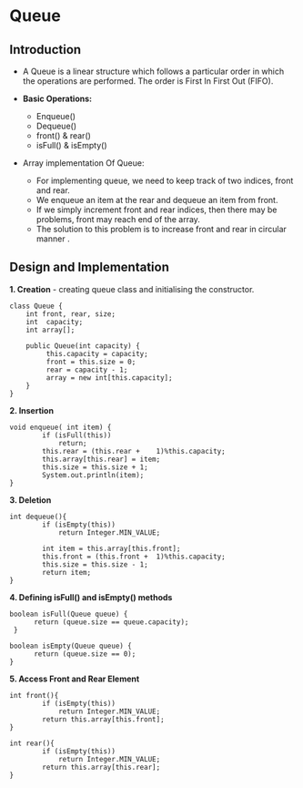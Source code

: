# Queue

## Introduction

- A Queue is a linear structure which follows a particular order in which the operations are performed. The order is First In First Out (FIFO). 
- **Basic Operations:**
    - Enqueue()	
    - Dequeue()      
    - front() & rear()        
    - isFull() &  isEmpty()

- Array implementation Of Queue:
    - For implementing queue, we need to keep track of two indices, front and rear.
    - We enqueue an item at the rear and dequeue an item from front. 
    - If we simply increment front and rear indices, then there may be problems, front may reach end of the array. 
    - The solution to this problem is to increase front and rear in circular manner .


## Design and Implementation

**1. Creation** - creating queue class and initialising the constructor.
```
class Queue { 
    int front, rear, size; 
    int  capacity; 
    int array[]; 
       
    public Queue(int capacity) { 
         this.capacity = capacity; 
         front = this.size = 0;  
         rear = capacity - 1; 
         array = new int[this.capacity];    
    }
}
```

**2. Insertion**
```
void enqueue( int item) { 
        if (isFull(this)) 
            return; 
        this.rear = (this.rear + 	1)%this.capacity; 
        this.array[this.rear] = item; 
        this.size = this.size + 1; 
        System.out.println(item); 
}
```

**3. Deletion**
```
int dequeue(){ 
        if (isEmpty(this)) 
            return Integer.MIN_VALUE; 
           
        int item = this.array[this.front]; 
        this.front = (this.front + 	1)%this.capacity; 
        this.size = this.size - 1; 
        return item; 
}  
```

**4. Defining isFull() and isEmpty() methods**
```
boolean isFull(Queue queue) {  
      return (queue.size == queue.capacity); 
 }

boolean isEmpty(Queue queue) {  
      return (queue.size == 0);
}
```

**5. Access Front and Rear Element**
```
int front(){ 
        if (isEmpty(this)) 
            return Integer.MIN_VALUE; 
        return this.array[this.front]; 
}

int rear(){ 
        if (isEmpty(this)) 
            return Integer.MIN_VALUE; 
        return this.array[this.rear]; 
}
```


	
